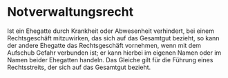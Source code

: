 # Notverwaltungsrecht

Ist ein Ehegatte durch Krankheit oder Abwesenheit verhindert, bei einem Rechtsgeschäft mitzuwirken, das sich auf das Gesamtgut bezieht, so kann der andere Ehegatte das Rechtsgeschäft vornehmen, wenn mit dem Aufschub Gefahr verbunden ist; er kann hierbei im eigenen Namen oder im Namen beider Ehegatten handeln. Das Gleiche gilt für die Führung eines Rechtsstreits, der sich auf das Gesamtgut bezieht.